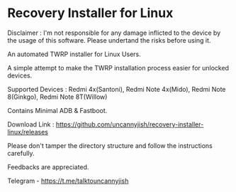 # Recovery Installer for Linux

Disclaimer : I'm not responsible for any damage inflicted to the device by the usage of this software. Please undertand the risks before using it.

An automated TWRP installer for Linux Users.

A simple attempt to make the TWRP installation process easier for unlocked devices. 

Supported Devices : Redmi 4x(Santoni), Redmi Note 4x(Mido), Redmi Note 8(Ginkgo), Redmi Note 8T(Willow)

Contains Minimal ADB & Fastboot.

Download Link : https://github.com/uncannyjish/recovery-installer-linux/releases

Please don't tamper the directory structure and follow the instructions carefully.

Feedbacks are appreciated.

Telegram - https://t.me/talktouncannyjish
